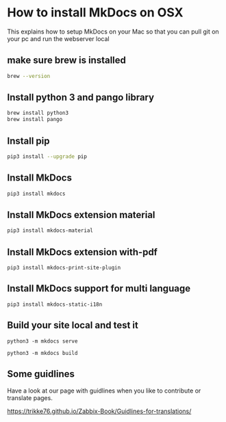 # How to install MkDocs on OSX 

This explains how to setup MkDocs on your Mac so that you can pull git on your pc and run the webserver local


## make sure brew is installed

```zsh
brew --version
```

## Install python 3 and pango library

```zsh
brew install python3
brew install pango
```

## Install pip

```zsh
pip3 install --upgrade pip
```

## Install MkDocs

```zsh
pip3 install mkdocs
```

## Install MkDocs extension material

```zsh
pip3 install mkdocs-material
```

## Install MkDocs extension with-pdf

```
pip3 install mkdocs-print-site-plugin
```

## Install MkDocs support for multi language

```
pip3 install mkdocs-static-i18n
```

## Build your site local and test it

```
python3 -m mkdocs serve  
```

```
python3 -m mkdocs build
```

## Some guidlines

Have a look at our page with guidlines when you like to contribute or translate pages.

https://trikke76.github.io/Zabbix-Book/Guidlines-for-translations/
